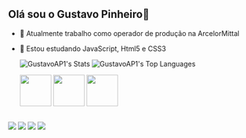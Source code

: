 ## Olá sou o Gustavo Pinheiro👋

- 🔭 Atualmente trabalho como operador de produção na ArcelorMittal
- 🌱 Estou estudando JavaScript, Html5 e CSS3

  <a href="https://github.com/GustavoAP1"></a>
  ![GustavoAP1's Stats](https://github-readme-stats.vercel.app/api?username=GustavoAP1&theme=gotham&show_icons=true&hide_border=false&count_private=true)
  ![GustavoAP1's Top Languages](https://github-readme-stats.vercel.app/api/top-langs/?username=GustavoAP1&theme=gotham&show_icons=true&hide_border=false&layout=compact)

  <div display="inline-block">
      <img height="64em" src="https://cdn.jsdelivr.net/gh/devicons/devicon@latest/icons/javascript/javascript-original.svg" />
      <img height="64em" src="https://cdn.jsdelivr.net/gh/devicons/devicon@latest/icons/html5/html5-original.svg" />
      <img height="64em" src="https://cdn.jsdelivr.net/gh/devicons/devicon@latest/icons/css3/css3-original.svg" />
 </div>
 
 ##

<div display="inline-block">
  <a href="https://discord.gg/wagxzStdcR" target="_blank"><img src="https://img.shields.io/badge/Discord-7289DA?style=for-the-badge&logo=discord&logoColor=white" target="_blank"></a> 
  <a href = "mailto:gustavoapinheiro1@gmail.com"><img src="https://img.shields.io/badge/-Gmail-FF0000?style=for-the-badge&logo=gmail&logoColor=white" target="_blank"></a>
  <a href="https://www.linkedin.com/in/gustavo-pinheiro-1064ba318/" target="_blank"><img src="https://img.shields.io/badge/-LinkedIn-%230077B5?style=for-the-badge&logo=linkedin&logoColor=white" target="_blank"></a> 
  <a href="https://www.linkedin.com/in/rafaella-ballerini-45875016a" target="_blank"><img src="https://img.shields.io/badge/-Whatsapp-%EA4335?style=for-the-badge&logo=whatsapp&logoColor=white" target="_blank"></a>
</div>
